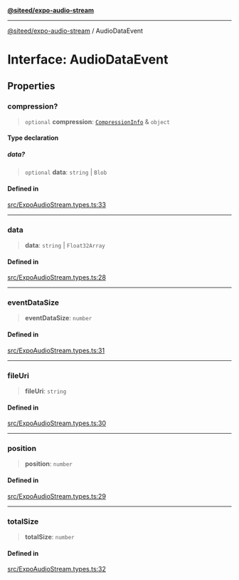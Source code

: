 [**@siteed/expo-audio-stream**](../README.md)

***

[@siteed/expo-audio-stream](../README.md) / AudioDataEvent

# Interface: AudioDataEvent

## Properties

### compression?

> `optional` **compression**: [`CompressionInfo`](CompressionInfo.md) & `object`

#### Type declaration

##### data?

> `optional` **data**: `string` \| `Blob`

#### Defined in

[src/ExpoAudioStream.types.ts:33](https://github.com/deeeed/expo-audio-stream/blob/cbc3d10661a415811f1fe46cb3acaf63451a9df9/packages/expo-audio-stream/src/ExpoAudioStream.types.ts#L33)

***

### data

> **data**: `string` \| `Float32Array`

#### Defined in

[src/ExpoAudioStream.types.ts:28](https://github.com/deeeed/expo-audio-stream/blob/cbc3d10661a415811f1fe46cb3acaf63451a9df9/packages/expo-audio-stream/src/ExpoAudioStream.types.ts#L28)

***

### eventDataSize

> **eventDataSize**: `number`

#### Defined in

[src/ExpoAudioStream.types.ts:31](https://github.com/deeeed/expo-audio-stream/blob/cbc3d10661a415811f1fe46cb3acaf63451a9df9/packages/expo-audio-stream/src/ExpoAudioStream.types.ts#L31)

***

### fileUri

> **fileUri**: `string`

#### Defined in

[src/ExpoAudioStream.types.ts:30](https://github.com/deeeed/expo-audio-stream/blob/cbc3d10661a415811f1fe46cb3acaf63451a9df9/packages/expo-audio-stream/src/ExpoAudioStream.types.ts#L30)

***

### position

> **position**: `number`

#### Defined in

[src/ExpoAudioStream.types.ts:29](https://github.com/deeeed/expo-audio-stream/blob/cbc3d10661a415811f1fe46cb3acaf63451a9df9/packages/expo-audio-stream/src/ExpoAudioStream.types.ts#L29)

***

### totalSize

> **totalSize**: `number`

#### Defined in

[src/ExpoAudioStream.types.ts:32](https://github.com/deeeed/expo-audio-stream/blob/cbc3d10661a415811f1fe46cb3acaf63451a9df9/packages/expo-audio-stream/src/ExpoAudioStream.types.ts#L32)
